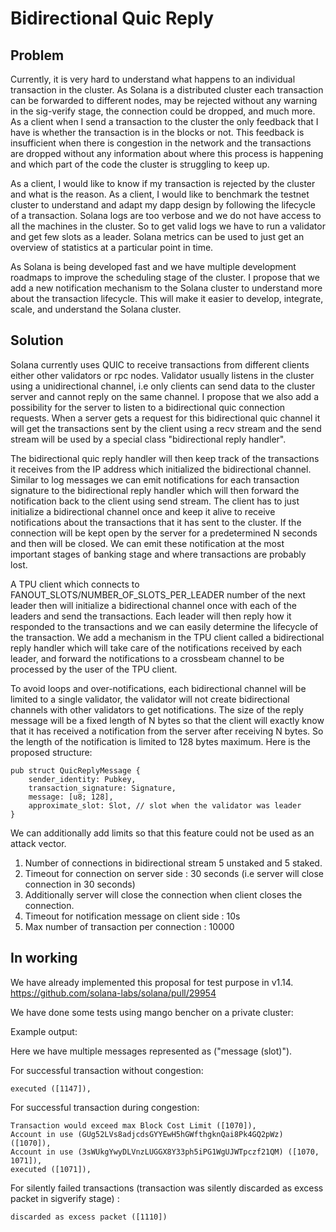 # Bidirectional Quic Reply

## Problem
Currently, it is very hard to understand what happens to an individual transaction in the cluster.
As Solana is a distributed cluster each transaction can be forwarded to different nodes, may be rejected
without any warning in the sig-verify stage, the connection could be dropped, and much more. As a client
when I send a transaction to the cluster the only feedback that I have is whether the transaction is
in the blocks or not. This feedback is insufficient when there is congestion in the network and the 
transactions are dropped without any information about where this process is happening and which 
part of the code the cluster is struggling to keep up.

As a client, I would like to know if my transaction is rejected by the cluster and what is the reason.
As a client, I would like to benchmark the testnet cluster to understand and adapt my dapp design by 
following the lifecycle of a transaction. Solana logs are too verbose and we do not have access to 
all the machines in the cluster. So to get valid logs we have to run a validator and get few slots 
as a leader. Solana metrics can be used to just get an overview of statistics at a particular point 
in time. 

As Solana is being developed fast and we have multiple development roadmaps to improve the scheduling
stage of the cluster. I propose that we add a new notification mechanism to the Solana cluster
to understand more about the transaction lifecycle. 
This will make it easier to develop, integrate, scale, and understand the Solana cluster.

## Solution
Solana currently uses QUIC to receive transactions from different clients either other validators or 
rpc nodes. Validator usually listens in the cluster using a unidirectional channel, i.e only clients can 
send data to the cluster server and cannot reply on the same channel. I propose that we also add a 
possibility for the server to listen to a bidirectional quic connection requests. When a server gets a
request for this bidirectional quic channel it will get the transactions sent by the client using a 
recv stream and the send stream will be used by a special class "bidirectional reply handler".

The bidirectional quic reply handler will then keep track of the transactions it receives from the IP
address which initialized the bidirectional channel. Similar to log messages we can emit notifications
for each transaction signature to the bidirectional reply handler which will then forward the 
notification back to the client using send stream. The client has to just initialize a 
bidirectional channel once and keep it alive to receive notifications about the transactions that it 
has sent to the cluster. If the connection will be kept open by the server for a predetermined N 
seconds and then will be closed. We can emit these notification at the most important stages of banking
stage and where transactions are probably lost.

A TPU client which connects to FANOUT_SLOTS/NUMBER_OF_SLOTS_PER_LEADER number of the next leader 
then will initialize a bidirectional channel once with each of the leaders and send the transactions. 
Each leader will then reply how it responded to the transactions and we can easily determine
the lifecycle of the transaction. We add a mechanism in the TPU client called a bidirectional
reply handler which will take care of the notifications received by each leader, and forward the 
notifications to a crossbeam channel to be processed by the user of the TPU client.

To avoid loops and over-notifications, each bidirectional channel will be limited to a single validator,
the validator will not create bidirectional channels with other validators to get notifications.
The size of the reply message will be a fixed length of N bytes so that the client will exactly 
know that it has received a notification from the server after receiving N bytes. So the length of the 
notification is limited to 128 bytes maximum. Here is the proposed structure:

```
pub struct QuicReplyMessage {
    sender_identity: Pubkey,
    transaction_signature: Signature,
    message: [u8; 128],
    approximate_slot: Slot, // slot when the validator was leader
}
```

We can additionally add limits so that this feature could not be used as an attack vector.
1. Number of connections in bidirectional stream 5 unstaked and 5 staked.
2. Timeout for connection on server side : 30 seconds (i.e server will close connection in 30
seconds)
3. Additionally server will close the connection when client closes the connection.
4. Timeout for notification message on client side : 10s
5. Max number of transaction per connection : 10000


## In working

We have already implemented this proposal for test purpose in v1.14.
https://github.com/solana-labs/solana/pull/29954

We have done some tests using mango bencher on a private cluster:

Example output:

Here we have multiple messages represented as ("message (slot)").

For successful transaction without congestion:
```
executed ([1147]), 
```

For successful transaction during congestion:
```
Transaction would exceed max Block Cost Limit ([1070]), 
Account in use (GUg52LVs8adjcdsGYYEwH5hGWfthgknQai8Pk4GQ2pWz) ([1070]), 
Account in use (3sWUkgYwyDLVnzLUGGX8Y33ph5iPG1WgUJWTpczf21QM) ([1070, 1071]),
executed ([1071]),
```

For silently failed transactions 
(transaction was silently discarded as excess packet in sigverify stage) : 
```
discarded as excess packet ([1110])
```